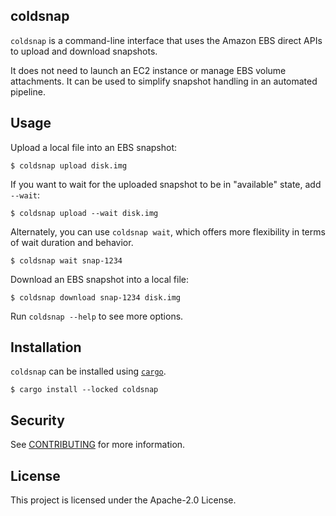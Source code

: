 coldsnap
--------

`coldsnap` is a command-line interface that uses the Amazon EBS direct APIs to upload and download snapshots.

It does not need to launch an EC2 instance or manage EBS volume attachments.
It can be used to simplify snapshot handling in an automated pipeline.

## Usage

Upload a local file into an EBS snapshot:

```
$ coldsnap upload disk.img
```

If you want to wait for the uploaded snapshot to be in "available" state, add `--wait`:

```
$ coldsnap upload --wait disk.img
```

Alternately, you can use `coldsnap wait`, which offers more flexibility in terms of wait duration and behavior.

```
$ coldsnap wait snap-1234
```

Download an EBS snapshot into a local file:

```
$ coldsnap download snap-1234 disk.img
```

Run `coldsnap --help` to see more options.

## Installation

`coldsnap` can be installed using [`cargo`](https://rustup.rs/).

```
$ cargo install --locked coldsnap
```

## Security

See [CONTRIBUTING](CONTRIBUTING.md#security-issue-notifications) for more information.

## License

This project is licensed under the Apache-2.0 License.

